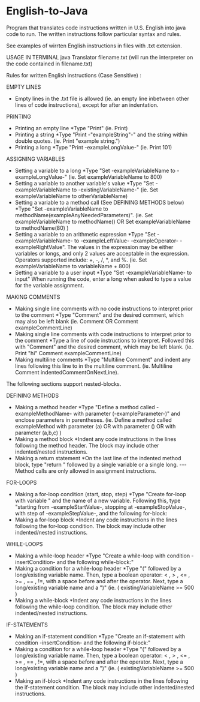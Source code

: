 # English-to-Java

Program that translates code instructions written in U.S. English into java code to run. The written instructions follow particular syntax and rules.

See examples of wirrten English instructions in files with .txt extension. 

USAGE IN TERMINAL
java Translator filename.txt (will run the interpreter on the code contained in filename.txt)


Rules for written English instructions (Case Sensitive) :

EMPTY LINES
- Empty lines in the .txt file is allowed (ie. an empty line inbetween other lines of code instructions), except for after an indentation.

PRINTING
- Printing an empty line
  *Type "Print" (ie. Print)
- Printing a string
  *Type "Print -"exampleString"-" and the string within double quotes. (ie. Print "example string.")
- Printing a long
  *Type "Print -exampleLongValue-" (ie. Print 101)
  
ASSIGNING VARIABLES
- Setting a variable to a long
  *Type "Set -exampleVariableName to -exampleLongValue-" (ie. Set exampleVariableName to 800)
- Setting a variable to another variable's value
  *Type "Set -exampleVariableName to -existingVariableName-" (ie. Set exampleVariableName to otherVariableName)
- Setting a variable to a method call (See DEFINING METHODS below)
  *Type "Set -exampleVariableName to methodName(exampleAnyNeededParameters)". (ie. Set exampleVariableName to methodName() OR  Set exampleVariableName to methodName(80) )
- Setting a variable to an arithmetic expression
  *Type "Set -exampleVariableName- to -exampleLeftValue- -exampleOperator- -exampleRightValue". The values in the expression may be either variables or longs, and only 2 values are acceptable in the expression. Operators supported include: +, -, /, *, and %. (ie. Set exampleVariableName to variableName + 800)
- Setting a variable to a user input
  *Type "Set -exampleVariableName- to input" When running the code, enter a long when asked to type a value for the variable assignment.
  
MAKING COMMENTS
- Making single line comments with no code instructions to interpret prior to the comment
 *Type "Comment" and the desired comment, which may also be left blank (ie. Comment OR Comment exampleCommentLine)
- Making single line comments with code instructions to interpret prior to the comment
 *Type a line of code instructions to interpret. Followed this with "Comment" and the desired comment, which may be left blank. (ie. Print "hi" Comment exampleCommentLine)
- Making multiline comments
 *Type "Multiline Comment" and indent any lines following this line to in the multiline comment. (ie. Multiline Comment indentedCommentOnNextLine).
 
The following sections support nested-blocks.

DEFINING METHODS
- Making a method header
  *Type "Define a method called -exampleMethodName- with parameter (-exampleParameter-)" and enclose parameters in parentheses. (ie. Define a method called exampleMethod with parameter (a) OR with parameter () OR with parameter (a,b,c) )
- Making a method block
  *Indent any code instructions in the lines following the method header. The block may include other indented/nested instructions.
- Making a return statement
  *On the last line of the indented method block, type "return " followed by a single variable or a single long.
--- Method calls are only allowed in assignment instructions.

FOR-LOOPS
- Making a for-loop condition (start, stop, step)
  *Type "Create for-loop with variable " and the name of a new variable. Following this, type "starting from -exampleStartValue-, stopping at -exampleStopValue-, with step of -exampleStepValue-, and the following for-block:
- Making a for-loop block
  *Indent any code instructions in the lines following the for-loop condition. The block may include other indented/nested instructions.

WHILE-LOOPS
- Making a while-loop header 
  *Type "Create a while-loop with condition -insertCondition- and the following while-block:"
- Making a condition for a while-loop header
  *Type "(" followed by a long/existing variable name. Then, type a boolean operator: < , > , <= , >= , == , !=, with a space before and after the operator. Next, type a long/existing variable name and a ")" (ie. ( existingVariableName >= 500 )
- Making a while-block
  *Indent any code instructions in the lines following the while-loop condition. The block may include other indented/nested instructions.


IF-STATEMENTS
- Making an if-statement condition
  *Type "Create an if-statement with condition -insertCondition- and the following if-block:"
- Making a condition for a while-loop header
  *Type "(" followed by a long/existing variable name. Then, type a boolean operator: < , > , <= , >= , == , !=, with a space before and after the operator. Next, type a long/existing variable name and a ")" (ie. ( existingVariableName >= 500 )
- Making an if-block
  *Indent any code instructions in the lines following the if-statement condition. The block may include other indented/nested instructions.

 
 
 
 
  
  
  
 
  
 


